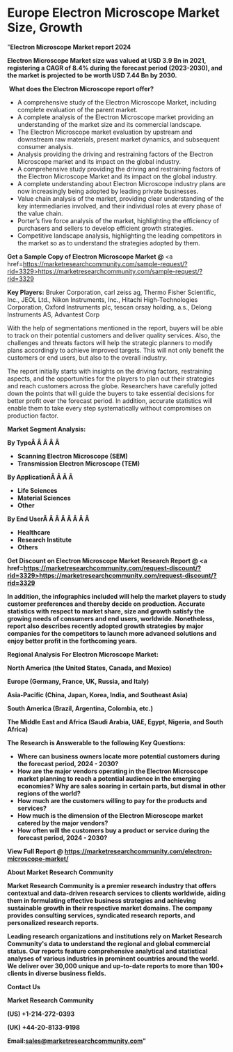 # Europe Electron Microscope Market Size, Growth
"<strong>Electron Microscope Market report 2024</strong>

<strong>Electron Microscope Market size was valued at USD 3.9 Bn in 2021, registering a CAGR of 8.4% during the forecast period (2023-2030), and the market is projected to be worth USD 7.44 Bn by 2030.</strong>

 <strong><b>What does the Electron Microscope report offer?</b></strong>
<ul>
  <li>A comprehensive study of the Electron Microscope Market, including complete evaluation of the parent market.</li>
  <li>A complete analysis of the Electron Microscope market providing an understanding of the market size and its commercial landscape.</li>
  <li>The Electron Microscope market evaluation by upstream and downstream raw materials, present market dynamics, and subsequent consumer analysis.</li>
  <li>Analysis providing the driving and restraining factors of the Electron Microscope market and its impact on the global industry.</li>
  <li>A comprehensive study providing the driving and restraining factors of the Electron Microscope Market and its impact on the global industry.</li>
  <li>A complete understanding about Electron Microscope industry plans are now increasingly being adopted by leading private businesses.</li>
  <li>Value chain analysis of the market, providing clear understanding of the key intermediaries involved, and their individual roles at every phase of the value chain.</li>
  <li>Porter’s five force analysis of the market, highlighting the efficiency of purchasers and sellers to develop efficient growth strategies.</li>
  <li>Competitive landscape analysis, highlighting the leading competitors in the market so as to understand the strategies adopted by them.</li>
</ul>

<strong>Get a Sample Copy of Electron Microscope Market @ </strong><a href=https://marketresearchcommunity.com/sample-request/?rid=3329><u>https://marketresearchcommunity.com/sample-request/?rid=3329</u></a>

<strong>Key Players:</strong> 
Bruker Corporation, carl zeiss ag, Thermo Fisher Scientific, Inc., JEOL Ltd., Nikon Instruments, Inc., Hitachi High-Technologies Corporation, Oxford Instruments plc, tescan orsay holding, a.s., Delong Instruments AS, Advantest Corp

With the help of segmentations mentioned in the report, buyers will be able to track on their potential customers and deliver quality services. Also, the challenges and threats factors will help the strategic planners to modify plans accordingly to achieve improved targets. This will not only benefit the customers or end users, but also to the overall industry.

The report initially starts with insights on the driving factors, restraining aspects, and the opportunities for the players to plan out their strategies and reach customers across the globe. Researchers have carefully jotted down the points that will guide the buyers to take essential decisions for better profit over the forecast period. In addition, accurate statistics will enable them to take every step systematically without compromises on production factor.

<strong>Market Segment Analysis:</strong>

</h4>
<strong><strong>By TypeÂ Â Â Â Â  </strong></h4>
<ul>
 	<li>Scanning Electron Microscope (SEM)</li>
 	<li>Transmission Electron Microscope (TEM)</li>
</ul>
<strong><strong>By ApplicationÂ Â Â Â  </strong></h4>
<ul>
 	<li>Life Sciences</li>
 	<li>Material Sciences</li>
 	<li>Other</li>
</ul>
<strong><strong>By End UserÂ Â Â Â Â Â Â Â  </strong></h4>
<ul>
 	<li>Healthcare</li>
 	<li>Research Institute</li>
 	<li>Others</li>
</ul>

<strong>Get Discount on Electron Microscope Market Research Report @ </b></strong><a href=https://marketresearchcommunity.com/request-discount/?rid=3329><u>https://marketresearchcommunity.com/request-discount/?rid=3329</u></a>

In addition, the infographics included will help the market players to study customer preferences and thereby decide on production. Accurate statistics with respect to market share, size and growth satisfy the growing needs of consumers and end users, worldwide. Nonetheless, report also describes recently adopted growth strategies by major companies for the competitors to launch more advanced solutions and enjoy better profit in the forthcoming years.

<strong>Regional Analysis For Electron Microscope Market:</strong>

<strong>North America</strong> (the United States, Canada, and Mexico)

<strong>Europe</strong> (Germany, France, UK, Russia, and Italy)

<strong>Asia-Pacific</strong> (China, Japan, Korea, India, and Southeast Asia)

<strong>South America</strong> (Brazil, Argentina, Colombia, etc.)

<strong>The Middle East and Africa</strong> (Saudi Arabia, UAE, Egypt, Nigeria, and South Africa)

<strong>The Research is Answerable to the following Key Questions:</strong>
<ul>
 	<li>Where can business owners locate more potential customers during the forecast period, 2024 - 2030?</li>
 	<li>How are the major vendors operating in the Electron Microscope market planning to reach a potential audience in the emerging economies? Why are sales soaring in certain parts, but dismal in other regions of the world?</li>
 	<li>How much are the customers willing to pay for the products and services?</li>
 	<li>How much is the dimension of the Electron Microscope market catered by the major vendors?</li>
 	<li>How often will the customers buy a product or service during the forecast period, 2024 - 2030?</li>
</ul>

<strong>View Full Report @</strong> <a href=https://marketresearchcommunity.com/electron-microscope-market/>https://marketresearchcommunity.com/electron-microscope-market/</a>

<strong>About Market Research Community</strong>

Market Research Community is a premier research industry that offers contextual and data-driven research services to clients worldwide, aiding them in formulating effective business strategies and achieving sustainable growth in their respective market domains. The company provides consulting services, syndicated research reports, and personalized research reports.

Leading research organizations and institutions rely on Market Research Community's data to understand the regional and global commercial status. Our reports feature comprehensive analytical and statistical analyses of various industries in prominent countries around the world. We deliver over 30,000 unique and up-to-date reports to more than 100+ clients in diverse business fields.

<strong>Contact Us</strong>

<strong>Market Research Community</strong>

(US) +1-214-272-0393

(UK) +44-20-8133-9198

<strong>Email:</strong>sales@marketresearchcommunity.com"

